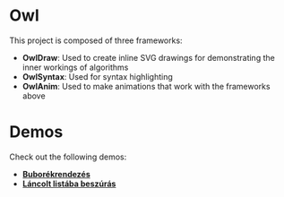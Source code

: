 # Owl

This project is composed of three frameworks:
 - **OwlDraw**: Used to create inline SVG drawings for demonstrating the inner workings of algorithms
 - **OwlSyntax**: Used for syntax highlighting
 - **OwlAnim**: Used to make animations that work with the frameworks above

# Demos

Check out the following demos:
 - **[Buborékrendezés](./tutorial-tutorial1.html)**
 - **[Láncolt listába beszúrás](./tutorial-tutorial2.html)**
